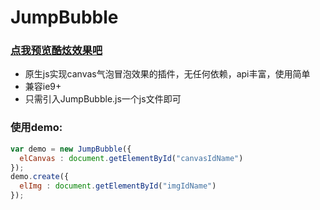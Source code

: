 # JumpBubble 

### [点我预览酷炫效果吧](https://wanghairong-i.github.io/JumpBubble/)

-   原生js实现canvas气泡冒泡效果的插件，无任何依赖，api丰富，使用简单
-   兼容ie9+
-   只需引入JumpBubble.js一个js文件即可



### 使用demo:

```javascript
var demo = new JumpBubble({
  elCanvas : document.getElementById("canvasIdName")
});
demo.create({
  elImg : document.getElementById("imgIdName")
});
```
